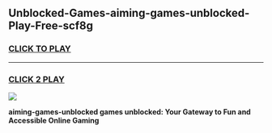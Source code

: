 
## Unblocked-Games-aiming-games-unblocked-Play-Free-scf8g
<h3>
<a href="https://premium76.site?title=aiming-games-unblocked&ref=10A">CLICK TO PLAY</a></h3>
<hr>

<h3>
<a href="https://premium76.site?title=aiming-games-unblocked&ref=10A">CLICK 2 PLAY</a>
  
</h3>

<a href="https://premium76.site?title=aiming-games-unblocked&ref=10A"><img src="https://clearcache.store/games.png"></a>


**aiming-games-unblocked games unblocked: Your Gateway to Fun and Accessible Online Gaming**
